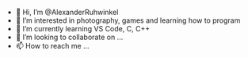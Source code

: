 - 👋 Hi, I’m @AlexanderRuhwinkel
- 👀 I’m interested in photography, games and learning how to program
- 🌱 I’m currently learning VS Code, C, C++
- 💞️ I’m looking to collaborate on ...
- 📫 How to reach me ...

<!---
AlexanderRuhwinkel/AlexanderRuhwinkel is a ✨ special ✨ repository because its `README.md` (this file) appears on your GitHub profile.
You can click the Preview link to take a look at your changes.
--->
